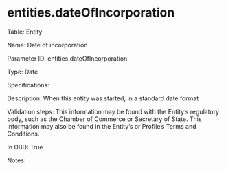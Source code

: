 # entities.dateOfIncorporation

Table: Entity

Name: Date of incorporation

Parameter ID: entities.dateOfIncorporation

Type: Date

Specifications: 

Description: When this entity was started, in a standard date format

Validation steps: This information may be found with the Entity’s regulatory body, such as the Chamber of Commerce or Secretary of State. This information may also be found in the Entity’s or Profile’s Terms and Conditions.

In DBD: True

Notes: 

